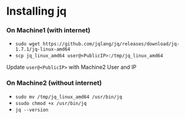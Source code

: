 # Installing jq

### On Machine1 (with internet)
- `sudo wget https://github.com/jqlang/jq/releases/download/jq-1.7.1/jq-linux-amd64`
- `scp jq_linux_amd64 user@<PublicIP>:/tmp/jq_linux_amd64`

Update `user@<PublicIP>` with Machine2 User and IP

### On Machine2 (without internet)

- `sudo mv /tmp/jq_linux_amd64 /usr/bin/jq`
- `ssudo chmod +x /usr/bin/jq`
- `jq --version`
